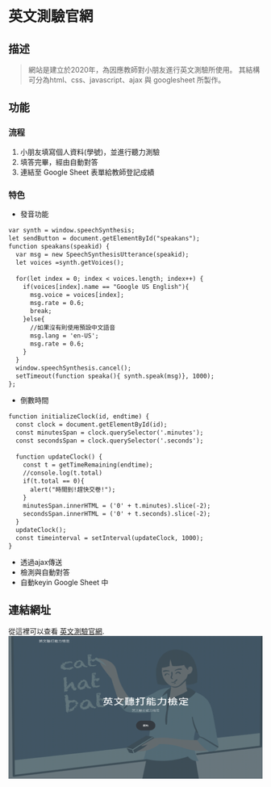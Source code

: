 # 英文測驗官網

## 描述

> 網站是建立於2020年，為因應教師對小朋友進行英文測驗所使用。
> 其結構可分為html、css、javascript、ajax 與 googlesheet 所製作。

## 功能

### 流程

1. 小朋友填寫個人資料(學號)，並進行聽力測驗
1. 填答完畢，經由自動對答
1. 連結至 Google Sheet 表單給教師登記成績

### 特色
* 發音功能
```
var synth = window.speechSynthesis;
let sendButton = document.getElementById("speakans");
function speakans(speakid) {
  var msg = new SpeechSynthesisUtterance(speakid);
  let voices =synth.getVoices();

  for(let index = 0; index < voices.length; index++) {
    if(voices[index].name == "Google US English"){       
      msg.voice = voices[index];
      msg.rate = 0.6;
      break;
    }else{
      //如果沒有則使用預設中文語音
      msg.lang = 'en-US';
      msg.rate = 0.6;
    }
  }
  window.speechSynthesis.cancel();
  setTimeout(function speaka(){ synth.speak(msg)}, 1000);
};
```
* 倒數時間
```
function initializeClock(id, endtime) {
  const clock = document.getElementById(id);
  const minutesSpan = clock.querySelector('.minutes');
  const secondsSpan = clock.querySelector('.seconds');
  
  function updateClock() {
    const t = getTimeRemaining(endtime);
    //console.log(t.total) 
    if(t.total == 0){
      alert("時間到!趕快交卷!");
    }
    minutesSpan.innerHTML = ('0' + t.minutes).slice(-2);
    secondsSpan.innerHTML = ('0' + t.seconds).slice(-2);
  }
  updateClock();
  const timeinterval = setInterval(updateClock, 1000);
}
```
* 透過ajax傳送
* 檢測與自動對答
* 自動keyin Google Sheet 中 

## 連結網址
從這裡可以查看 [英文測驗官網](https://engtest2929.herokuapp.com/index.html).
![英文測驗](/assets/img/sample.png "This is a sample image.")
